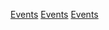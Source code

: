 [Events](Category:Protoflux{{#translation:}} "wikilink")
[Events](Category:Protoflux:Flow{{#translation:}} "wikilink")
[Events](Category:NodeMenu{{#translation:}} "wikilink")